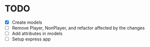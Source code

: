 # TODO

- [x] Create models
- [ ] Remove Player, NonPlayer, and refactor affected by the changes
- [ ] Add attributes in models
- [ ] Setup express app

<!-- TODO: update after ./db/models/bosstype.js -->
